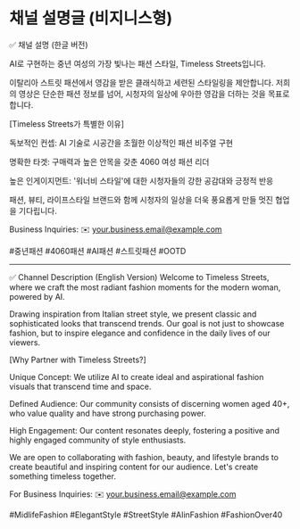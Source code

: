 # 채널 설명글 (비지니스형)

✅ 채널 설명 (한글 버전)

AI로 구현하는 중년 여성의 가장 빛나는 패션 스타일, Timeless Streets입니다.

이탈리아 스트릿 패션에서 영감을 받은 클래식하고 세련된 스타일링을 제안합니다. 저희의 영상은 단순한 패션 정보를 넘어, 시청자의 일상에 우아한 영감을 더하는 것을 목표로 합니다.

[Timeless Streets가 특별한 이유]

독보적인 컨셉: AI 기술로 시공간을 초월한 이상적인 패션 비주얼 구현

명확한 타겟: 구매력과 높은 안목을 갖춘 4060 여성 패션 리더

높은 인게이지먼트: '워너비 스타일'에 대한 시청자들의 강한 공감대와 긍정적 반응

패션, 뷰티, 라이프스타일 브랜드와 함께 시청자의 일상을 더욱 풍요롭게 만들 멋진 협업을 기다립니다.

Business Inquiries:
✉️ your.business.email@example.com

#중년패션 #4060패션 #AI패션 #스트릿패션 #OOTD

---

✅ Channel Description (English Version)
Welcome to Timeless Streets, where we craft the most radiant fashion moments for the modern woman, powered by AI.

Drawing inspiration from Italian street style, we present classic and sophisticated looks that transcend trends. Our goal is not just to showcase fashion, but to inspire elegance and confidence in the daily lives of our viewers.

[Why Partner with Timeless Streets?]

Unique Concept: We utilize AI to create ideal and aspirational fashion visuals that transcend time and space.

Defined Audience: Our community consists of discerning women aged 40+, who value quality and have strong purchasing power.

High Engagement: Our content resonates deeply, fostering a positive and highly engaged community of style enthusiasts.

We are open to collaborating with fashion, beauty, and lifestyle brands to create beautiful and inspiring content for our audience. Let's create something timeless together.

For Business Inquiries:
✉️ your.business.email@example.com

#MidlifeFashion #ElegantStyle #StreetStyle #AIinFashion #FashionOver40
